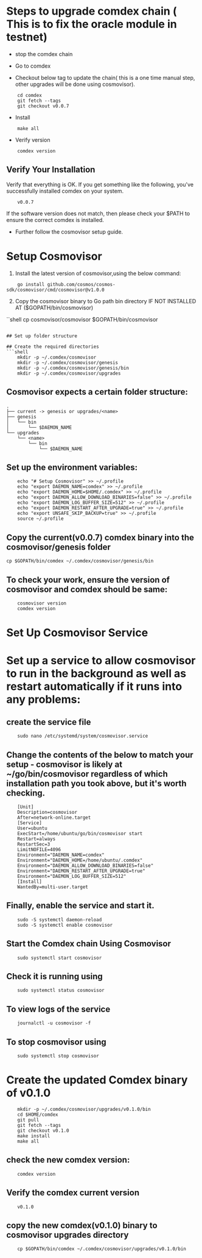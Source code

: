 # Steps to upgrade comdex chain ( This is to fix the oracle module in testnet)

* stop the comdex chain

* Go to comdex 

* Checkout below tag to update the chain( this is a one time manual step, other upgrades will be done using cosmovisor).

```shell
    cd comdex
    git fetch --tags
    git checkout v0.0.7
```
* Install
```shell
    make all
```

* Verify version
```shell
    comdex version
```
## Verify Your Installation

Verify that everything is OK. If you get something like the following, you've successfully installed comdex on your system.

```shell
    v0.0.7
```
If the software version does not match, then please check your $PATH to ensure the correct comdex is installed.

* Further follow the cosmovisor setup guide.

# Setup Cosmovisor

1. Install the latest version of cosmovisor,using the below command:

```shell
    go install github.com/cosmos/cosmos-sdk/cosmovisor/cmd/cosmovisor@v1.0.0
```

2. Copy the cosmovisor binary to Go path bin directory IF NOT INSTALLED AT ($GOPATH/bin/cosmovisor)

``shell
    cp cosmovisor/cosmovisor $GOPATH/bin/cosmovisor
```

## Set up folder structure

## Create the required directories
```shell
    mkdir -p ~/.comdex/cosmovisor
    mkdir -p ~/.comdex/cosmovisor/genesis
    mkdir -p ~/.comdex/cosmovisor/genesis/bin
    mkdir -p ~/.comdex/cosmovisor/upgrades
```    

## Cosmovisor expects a certain folder structure:

    .
    ├── current -> genesis or upgrades/<name>
    ├── genesis
    │   └── bin
    │       └── $DAEMON_NAME
    └── upgrades
        └── <name>
            └── bin
                └── $DAEMON_NAME


## Set up the environment variables:

```shell
    echo "# Setup Cosmovisor" >> ~/.profile
    echo "export DAEMON_NAME=comdex" >> ~/.profile
    echo "export DAEMON_HOME=$HOME/.comdex" >> ~/.profile
    echo "export DAEMON_ALLOW_DOWNLOAD_BINARIES=false" >> ~/.profile
    echo "export DAEMON_LOG_BUFFER_SIZE=512" >> ~/.profile
    echo "export DAEMON_RESTART_AFTER_UPGRADE=true" >> ~/.profile
    echo "export UNSAFE_SKIP_BACKUP=true" >> ~/.profile
    source ~/.profile
```    

## Copy the current(v0.0.7) comdex binary into the cosmovisor/genesis folder

    cp $GOPATH/bin/comdex ~/.comdex/cosmovisor/genesis/bin

## To check your work, ensure the version of cosmovisor and comdex should be same:

```shell
    cosmovisor version
    comdex version
```    

# Set Up Cosmovisor Service

# Set up a service to allow cosmovisor to run in the background as well as restart automatically if it runs into any problems:

## create the service file

```shell
    sudo nano /etc/systemd/system/cosmovisor.service
```    

## Change the contents of the below to match your setup - cosmovisor is likely at ~/go/bin/cosmovisor regardless of which installation path you took above, but it's worth checking.

```shell
    [Unit]
    Description=cosmovisor
    After=network-online.target
    [Service]
    User=ubuntu
    ExecStart=/home/ubuntu/go/bin/cosmovisor start
    Restart=always
    RestartSec=3
    LimitNOFILE=4096
    Environment="DAEMON_NAME=comdex"
    Environment="DAEMON_HOME=/home/ubuntu/.comdex"
    Environment="DAEMON_ALLOW_DOWNLOAD_BINARIES=false"
    Environment="DAEMON_RESTART_AFTER_UPGRADE=true"
    Environment="DAEMON_LOG_BUFFER_SIZE=512"
    [Install]
    WantedBy=multi-user.target
```    

## Finally, enable the service and start it.

```shell
    sudo -S systemctl daemon-reload
    sudo -S systemctl enable cosmovisor
```

## Start the Comdex chain Using Cosmovisor

```shell
    sudo systemctl start cosmovisor
```

## Check it is running using

```shell
    sudo systemctl status cosmovisor
```

## To view logs of the service

```shell
    journalctl -u cosmovisor -f
```

## To stop cosmovisor using

```shell
    sudo systemctl stop cosmovisor
````

# Create the updated Comdex binary of v0.1.0

```shell
    mkdir -p ~/.comdex/cosmovisor/upgrades/v0.1.0/bin
    cd $HOME/comdex
    git pull
    git fetch --tags
    git checkout v0.1.0
    make install
    make all
```

## check the new comdex version:

```shell
    comdex version
```

## Verify the comdex current version

```shell
    v0.1.0
```
## copy the new comdex(v0.1.0) binary to cosmovisor upgrades directory

```shell
    cp $GOPATH/bin/comdex ~/.comdex/cosmovisor/upgrades/v0.1.0/bin
```
